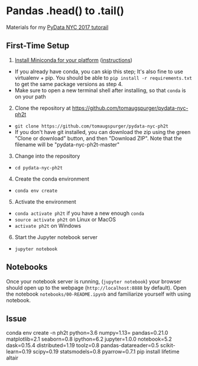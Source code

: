 # Pandas .head() to .tail()

Materials for my [PyData NYC 2017 tutorail](https://pydata.org/nyc2017/schedule/presentation/5/)

## First-Time Setup

1. [Install Miniconda for your platform](https://conda.io/miniconda.html) ([instructions](https://conda.io/docs/install/quick.html))
  + If you already have conda, you can skip this step; It's also fine to use virtualenv + pip.
  You should be able to `pip install -r requirements.txt` to get the same package versions as step 4.
  + Make sure to open a new terminal shell after installing, so that `conda` is on your path
2. Clone the repository at https://github.com/tomaugspurger/pydata-nyc-ph2t
  - `git clone https://github.com/tomaugspurger/pydata-nyc-ph2t`
  - If you don't have git installed, you can download the zip using the green "Clone or download" button, and then "Download ZIP". Note that the filename will be "pydata-nyc-ph2t-master"
3. Change into the repository
  - `cd pydata-nyc-ph2t`
4. Create the conda environment
  - `conda env create`
5. Activate the environment
  - `conda activate ph2t` if you have a new enough `conda`
  - `source activate ph2t` on Linux or MacOS
  - `activate ph2t` on Windows
6. Start the Jupyter notebook server
  - `jupyter notebook`

## Notebooks

Once your notebook server is running, (`jupyter notebook`) your browser should open up to the webpage (`http://localhost:8888` by default).
Open the notebook `notebooks/00-README.ipynb` and familiarize yourself with using notebook.

## Issue

conda env create -n ph2t python=3.6 numpy=1.13= pandas=0.21.0 matplotlib=2.1 seaborn=0.8 ipython=6.2 jupyter=1.0.0 notebook=5.2 dask=0.15.4 distributed=1.19 toolz=0.8 pandas-datareader=0.5 scikit-learn=0.19 scipy=0.19 statsmodels=0.8 pyarrow=0.7.1
pip install lifetime altair
